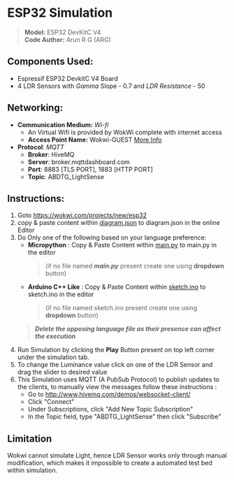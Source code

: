 # ESP32 Simulation

> **Model:** ESP32 DevKitC V4  
> **Code Author:** Arun R G (ARG)  

## Components Used:
- Espressif ESP32 DevkitC V4 Board
- 4 LDR Sensors with *Gamma* Slope - 0.7 and *LDR Resistance* - 50

## Networking:
- **Communication Medium:** *Wi-fi*
    - An Virtual Wifi is provided by WokWi complete with internet access
    - **Access Point Name:** Wokwi-GUEST [More Info](https://docs.wokwi.com/guides/esp32-wifi) 
- **Protocol**: *MQTT*
    - **Broker**: HiveMQ
    - **Server**: broker.mqttdashboard.com
    - **Port**: 8883 [TLS PORT], 1883 [HTTP PORT]
    - **Topic**: ABDTG_LightSense

## Instructions:
1. Goto https://wokwi.com/projects/new/esp32  
2. copy & paste content within [diagram.json](diagram.json) to diagram.json in the online Editor
3. Do Only one of the following based on your language preference:  
    - **Micropython** : Copy & Paste Content within [main.py](main.py) to main.py in the editor 
        > (if no file named ***main.py*** present create one using **dropdown** button)
    - **Arduino C++ Like** : Copy & Paste Content within [sketch.ino](sketch.ino) to sketch.ino in the editor 
        > (if no file named sketch.ino present create one using **dropdown** button)  
    > ***Delete the opposing language file as their presence can affect the execution***
4. Run Simulation by clicking the **Play** Button present on top left corner under the simulation tab.
5. To change the Luminance value click on one of the LDR Sensor and drag the slider to desired value
6. This Simulation uses MQTT (A PubSub Protocol) to publish updates to the clients, to manually view the messages follow these instructions :
    - Go to http://www.hivemq.com/demos/websocket-client/
    - Click "Connect"
    - Under Subscriptions, click "Add New Topic Subscription"
    - In the Topic field, type "ABDTG_LightSense" then click "Subscribe"

## Limitation
Wokwi cannot simulate Light, hence LDR Sensor works only through manual modification, which makes it impossible to create a automated test bed within simulation.